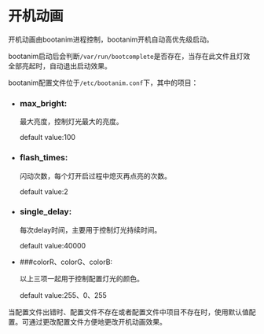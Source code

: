 # 开机动画

开机动画由bootanim进程控制，bootanim开机自动高优先级启动。

bootanim启动后会判断`/var/run/bootcomplete`是否存在，当存在此文件且灯效全部亮起时，自动退出启动效果。

bootanim配置文件位于`/etc/bootanim.conf`下，其中的项目：

* ### max_bright:

    最大亮度，控制灯光最大的亮度。

    default value:100

* ### flash_times:

    闪动次数，每个灯开启过程中熄灭再点亮的次数。

    default value:2

* ### single_delay:

    每次delay时间，主要用于控制灯光持续时间。

    default value:40000

* ###colorR、colorG、colorB:

    以上三项一起用于控制配置灯光的颜色。

    default value:255、0、255

当配置文件出错时、配置文件不存在或者配置文件中项目不存在时，使用默认值配置。可通过更改配置文件方便地更改开机动画效果。
